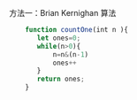 方法一：Brian Kernighan 算法

```js
    function countOne(int n ){
       let ones=0;
       while(n>0){
           n=n&(n-1)
           ones++
       }
       return ones;
    }
```
